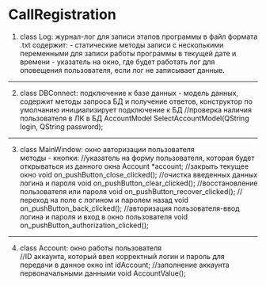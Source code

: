 # CallRegistration
1. class Log: журнал-лог для записи этапов программы в файл формата .txt
   содержит: - статические методы записи с несколькими переменными для записи работы программы в текущей дате и времени
             - указатель на окно, где будет работать лог для оповещения пользователя, если лог не записывает данные.
_____________________________________________________________________________________________________________________________
2. class DBConnect: подключение к базе данных - модель данных, содержит методы запроса БД и получение ответов, 
конструктор по умолчанию инициализирует подключение к БД
    //проверка наличия пользователя в ЛК в БД
    AccountModel SelectAccountModel(QString login, QString password);
_____________________________________________________________________________________________________________________________
3. class MainWindow: окно авторизации пользователя  
методы - кнопки:
    //указатель на форму пользователя, которая будет открываться из данного окна
    Account *account;
    //закрыть текущее окно
    void on_pushButton_close_clicked();
    //очистка введенных данных логина и пароля
    void on_pushButton_clear_clicked();
    //восстановление пользователя или пароля
    void on_pushButton_recover_clicked();
    //переход на поле с логином и паролем назад
    void on_pushButton_back_clicked();
    //авторизация пользователя-ввод логина и пароля и вход в окно пользователя
    void on_pushButton_authorization_clicked();
_____________________________________________________________________________________________________________________________
4.  class Account: окно работы пользователя   
//ID аккаунта, который ввел корректный логин и пароль для передачи в данное окно
    int idAccount;
    //заполнение аккаунта первоначальными данными
    void AccountValue();